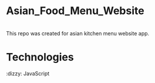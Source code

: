 # Asian_Food_Menu_Website


<br>
This repo was created for asian kitchen menu website app.

<h1>Technologies</h1> 
:dizzy:  JavaScript
</ul>
